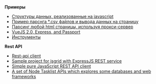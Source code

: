 

**Примеры**

- [Структуры данных, реализованные на javascript](./itsy-bitsy-data-structures-master)
- [Пример парснга *.csv файлов и вывода данных на страницу](./parsing-csv)
- [Парсинг любой html страницы, используя прокси-сервер](./parce.html)
- [VueJS 2.0, Express, and Passport](./vuejs2-authentication)
- [Инструменты](./tools)

**Rest API**

- [Rest-api client](./server/rest-api)
- [Sample project for jsgrid with ExpressJS REST service](https://github.com/tabalinas/jsgrid-express)
- [Simple pure JavaScript REST API client](https://github.com/Amareis/another-rest-client)
- [A set of Node Tasklist APIs which explores some databases and web frameworks](https://github.com/caio-ribeiro-pereira/node-api-examples)

